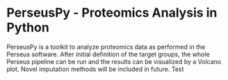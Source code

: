 # PerseusPy - Proteomics Analysis in Python 
PerseusPy is a toolkit to analyze proteomics data as performed in the Perseus software. After initial definition of the target groups, 
the whole Perseus pipeline can be run and the results can be visualized by a Volcano plot. Novel imputation methods will be included in future.
Test